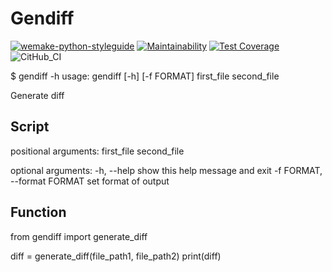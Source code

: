 # Gendiff

[![wemake-python-styleguide](https://img.shields.io/badge/style-wemake-000000.svg)](https://github.com/wemake-services/wemake-python-styleguide)
[![Maintainability](https://api.codeclimate.com/v1/badges/819fe1aa42985a7b2dc5/maintainability)](https://codeclimate.com/github/AABur/python-project-lvl2/maintainability)
[![Test Coverage](https://api.codeclimate.com/v1/badges/819fe1aa42985a7b2dc5/test_coverage)](https://codeclimate.com/github/AABur/python-project-lvl2/test_coverage)
![CitHub_CI](https://github.com/AABur/python-project-lvl2/workflows/CH_CI/badge.svg)

$ gendiff -h
usage: gendiff [-h] [-f FORMAT] first_file second_file

Generate diff

## Script

positional arguments:
  first_file
  second_file

optional arguments:
  -h, --help            show this help message and exit
  -f FORMAT, --format FORMAT
                        set format of output

## Function

from gendiff import generate_diff

diff = generate_diff(file_path1, file_path2)
print(diff)
